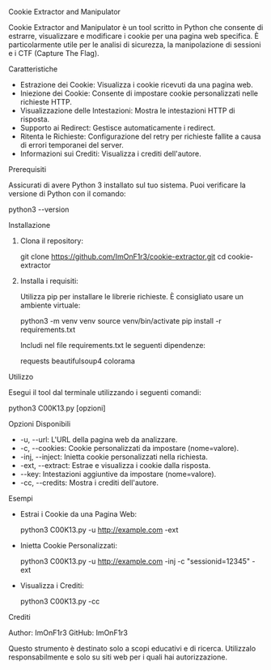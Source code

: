 Cookie Extractor and Manipulator

Cookie Extractor and Manipulator è un tool scritto in Python che consente di estrarre, visualizzare e modificare i cookie per una pagina web specifica. È particolarmente utile per le analisi di sicurezza, la manipolazione di sessioni e i CTF (Capture The Flag).

Caratteristiche

- Estrazione dei Cookie: Visualizza i cookie ricevuti da una pagina web.
- Iniezione dei Cookie: Consente di impostare cookie personalizzati nelle richieste HTTP.
- Visualizzazione delle Intestazioni: Mostra le intestazioni HTTP di risposta.
- Supporto ai Redirect: Gestisce automaticamente i redirect.
- Ritenta le Richieste: Configurazione del retry per richieste fallite a causa di errori temporanei del server.
- Informazioni sui Crediti: Visualizza i crediti dell'autore.

Prerequisiti

Assicurati di avere Python 3 installato sul tuo sistema. Puoi verificare la versione di Python con il comando:

python3 --version

Installazione

1. Clona il repository:

   git clone https://github.com/ImOnF1r3/cookie-extractor.git
   cd cookie-extractor

2. Installa i requisiti:

   Utilizza pip per installare le librerie richieste. È consigliato usare un ambiente virtuale:

   python3 -m venv venv
   source venv/bin/activate
   pip install -r requirements.txt

   Includi nel file requirements.txt le seguenti dipendenze:

   requests
   beautifulsoup4
   colorama

Utilizzo

Esegui il tool dal terminale utilizzando i seguenti comandi:

python3 C00K13.py [opzioni]

Opzioni Disponibili

- -u, --url: L'URL della pagina web da analizzare.
- -c, --cookies: Cookie personalizzati da impostare (nome=valore).
- -inj, --inject: Inietta cookie personalizzati nella richiesta.
- -ext, --extract: Estrae e visualizza i cookie dalla risposta.
- --key: Intestazioni aggiuntive da impostare (nome=valore).
- -cc, --credits: Mostra i crediti dell'autore.

Esempi

- Estrai i Cookie da una Pagina Web:

  python3 C00K13.py -u http://example.com -ext

- Inietta Cookie Personalizzati:

  python3 C00K13.py -u http://example.com -inj -c "sessionid=12345" -ext

- Visualizza i Crediti:

  python3 C00K13.py -cc

Crediti

Author: ImOnF1r3
GitHub: ImOnF1r3

Questo strumento è destinato solo a scopi educativi e di ricerca. Utilizzalo responsabilmente e solo su siti web per i quali hai autorizzazione.
